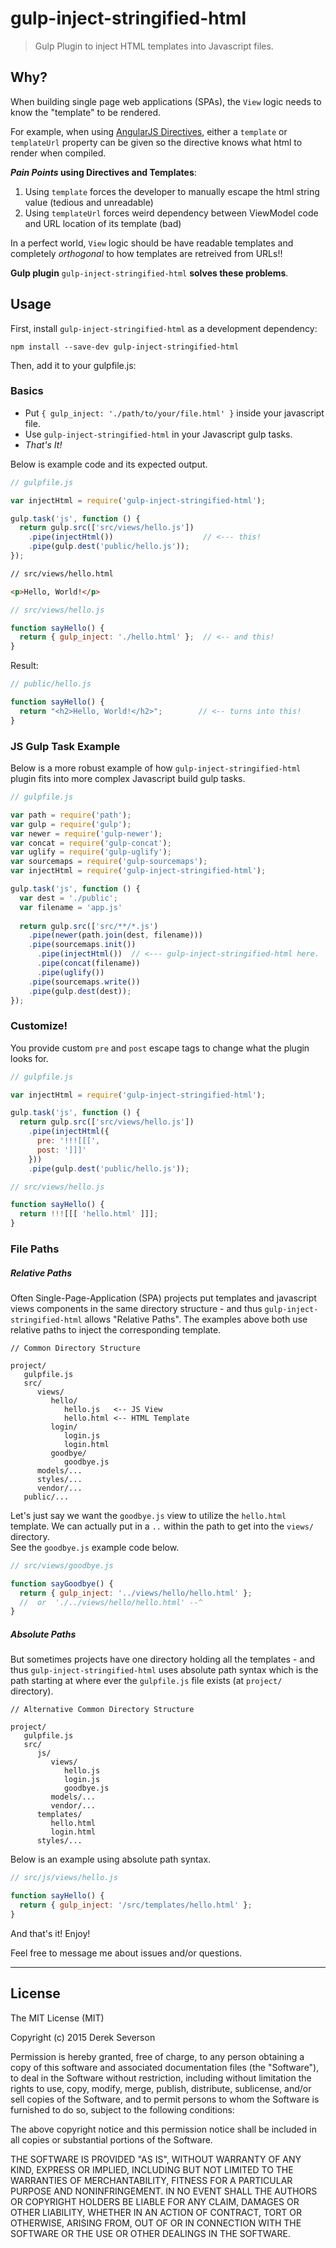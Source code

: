 # gulp-inject-stringified-html

> Gulp Plugin to inject HTML templates into Javascript files.


## Why?

When building single page web applications (SPAs), the `View` logic needs to know the "template" to be rendered.  

For example, when using [AngularJS Directives](https://docs.angularjs.org/guide/directive), either a `template` or `templateUrl` property can be given so the directive knows what html to render when compiled.  

**_Pain Points_ using Directives and Templates**: 

1. Using `template` forces the developer to manually escape the html string value (tedious and unreadable)
2. Using `templateUrl` forces weird dependency between ViewModel code and URL location of its template (bad)

In a perfect world, `View` logic should be have readable templates and completely _orthogonal_ to how templates are retreived from URLs!!

**Gulp plugin** `gulp-inject-stringified-html` **solves these problems**.


## Usage

First, install `gulp-inject-stringified-html` as a development dependency:

```
npm install --save-dev gulp-inject-stringified-html
```

Then, add it to your gulpfile.js:

### Basics

+ Put `{ gulp_inject: './path/to/your/file.html' }` inside your javascript file.
+ Use `gulp-inject-stringified-html` in your Javascript gulp tasks. 
+ _That's It!_

Below is example code and its expected output.

```javascript
// gulpfile.js

var injectHtml = require('gulp-inject-stringified-html');

gulp.task('js', function () {
  return gulp.src(['src/views/hello.js'])
    .pipe(injectHtml())                    // <--- this!
    .pipe(gulp.dest('public/hello.js'));
});
```

```html
// src/views/hello.html

<p>Hello, World!</p>
```

```javascript
// src/views/hello.js

function sayHello() {
  return { gulp_inject: './hello.html' };  // <-- and this!
}
```

Result:
```javascript
// public/hello.js

function sayHello() {
  return "<h2>Hello, World!</h2>";        // <-- turns into this!
}
```

### JS Gulp Task Example

Below is a more robust example of how `gulp-inject-stringified-html` plugin 
fits into more complex Javascript build gulp tasks.

```javascript
// gulpfile.js

var path = require('path');
var gulp = require('gulp');
var newer = require('gulp-newer');
var concat = require('gulp-concat');
var uglify = require('gulp-uglify');
var sourcemaps = require('gulp-sourcemaps');
var injectHtml = require('gulp-inject-stringified-html');

gulp.task('js', function () {
  var dest = './public';
  var filename = 'app.js'
  
  return gulp.src(['src/**/*.js')
    .pipe(newer(path.join(dest, filename)))
    .pipe(sourcemaps.init())
      .pipe(injectHtml())  // <--- gulp-inject-stringified-html here.
      .pipe(concat(filename))
      .pipe(uglify())
    .pipe(sourcemaps.write())
    .pipe(gulp.dest(dest));
});
```

### Customize!  

You provide custom `pre` and `post` escape tags to change what the plugin looks for. 

```javascript
// gulpfile.js

var injectHtml = require('gulp-inject-stringified-html');

gulp.task('js', function () {
  return gulp.src(['src/views/hello.js'])
    .pipe(injectHtml({
      pre: '!!![[[',
      post: ']]]'
    }))
    .pipe(gulp.dest('public/hello.js'));
```

```javascript
// src/views/hello.js

function sayHello() {
  return !!![[[ 'hello.html' ]]];
}
```

### File Paths

##### Relative Paths

Often Single-Page-Application (SPA) projects put templates and javascript views 
components in the same directory structure - and thus `gulp-inject-stringified-html` 
allows "Relative Paths".  The examples above both use relative paths to inject 
the corresponding template.

```
// Common Directory Structure

project/
   gulpfile.js
   src/
      views/
         hello/
            hello.js   <-- JS View
            hello.html <-- HTML Template
         login/
            login.js
            login.html
         goodbye/
            goodbye.js 
      models/...
      styles/...
      vendor/...
   public/...
```

Let's just say we want the `goodbye.js` view to utilize the `hello.html` template.
We can actually put in a `..` within the path to get into the `views/` directory.  
See the `goodbye.js` example code below.

```javascript
// src/views/goodbye.js

function sayGoodbye() {
  return { gulp_inject: '../views/hello/hello.html' };
  //  or  './../views/hello/hello.html' --^
}
```

##### Absolute Paths

But sometimes projects have one directory holding all the templates - and thus 
`gulp-inject-stringified-html` uses absolute path syntax which is the path 
starting at where ever the `gulpfile.js` file exists (at `project/` directory).

```
// Alternative Common Directory Structure

project/
   gulpfile.js
   src/
      js/
         views/
            hello.js
            login.js
            goodbye.js
         models/...
         vendor/...
      templates/
         hello.html
         login.html
      styles/...
```

Below is an example using absolute path syntax.

```javascript
// src/js/views/hello.js

function sayHello() {
  return { gulp_inject: '/src/templates/hello.html' };
}
```

And that's it!  Enjoy!  

Feel free to message me about issues and/or questions.


---

## License

The MIT License (MIT)

Copyright (c) 2015 Derek Severson

Permission is hereby granted, free of charge, to any person obtaining a copy
of this software and associated documentation files (the "Software"), to deal
in the Software without restriction, including without limitation the rights
to use, copy, modify, merge, publish, distribute, sublicense, and/or sell
copies of the Software, and to permit persons to whom the Software is
furnished to do so, subject to the following conditions:

The above copyright notice and this permission notice shall be included in all
copies or substantial portions of the Software.

THE SOFTWARE IS PROVIDED "AS IS", WITHOUT WARRANTY OF ANY KIND, EXPRESS OR
IMPLIED, INCLUDING BUT NOT LIMITED TO THE WARRANTIES OF MERCHANTABILITY,
FITNESS FOR A PARTICULAR PURPOSE AND NONINFRINGEMENT. IN NO EVENT SHALL THE
AUTHORS OR COPYRIGHT HOLDERS BE LIABLE FOR ANY CLAIM, DAMAGES OR OTHER
LIABILITY, WHETHER IN AN ACTION OF CONTRACT, TORT OR OTHERWISE, ARISING FROM,
OUT OF OR IN CONNECTION WITH THE SOFTWARE OR THE USE OR OTHER DEALINGS IN THE
SOFTWARE.